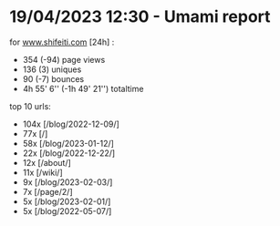 # 19/04/2023 12:30 - Umami report
for www.shifeiti.com [24h] :

 - 354 (-94) page views
 - 136 (3) uniques
 - 90 (-7) bounces
 - 4h 55' 6'' (-1h 49' 21'') totaltime


top 10 urls:
 - 104x [/blog/2022-12-09/]
 - 77x [/]
 - 58x [/blog/2023-01-12/]
 - 22x [/blog/2022-12-22/]
 - 12x [/about/]
 - 11x [/wiki/]
 - 9x [/blog/2023-02-03/]
 - 7x [/page/2/]
 - 5x [/blog/2023-02-01/]
 - 5x [/blog/2022-05-07/]


